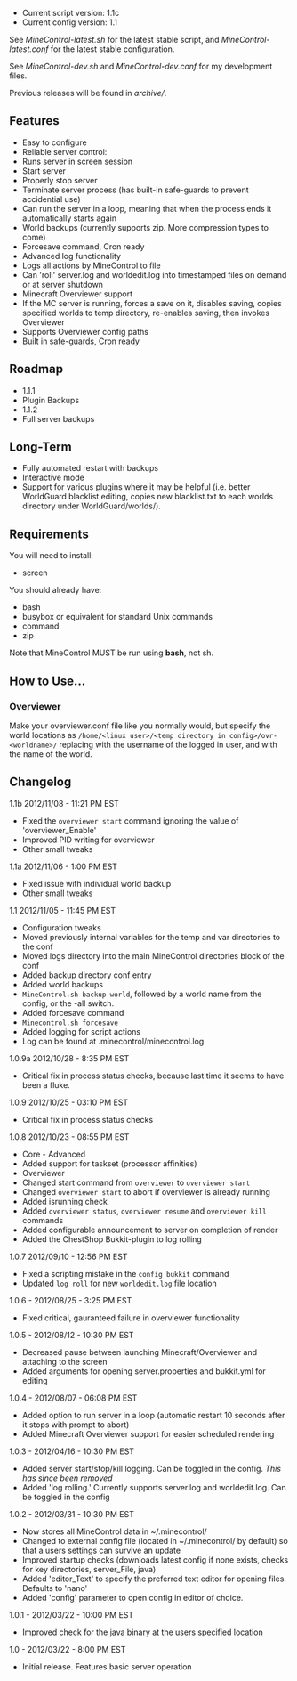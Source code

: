 * Current script version: 1.1c
* Current config version: 1.1

See *MineControl-latest.sh* for the latest stable script, and *MineControl-latest.conf* for the latest stable configuration.

See *MineControl-dev.sh* and *MineControl-dev.conf* for my development files.

Previous releases will be found in *archive/*.

## Features ##

* Easy to configure
* Reliable server control:
 * Runs server in screen session
 * Start server
 * Properly stop server
 * Terminate server process (has built-in safe-guards to prevent accidential use)
 * Can run the server in a loop, meaning that when the process ends it automatically starts again
* World backups (currently supports zip. More compression types to come)
* Forcesave command, Cron ready
* Advanced log functionality
 * Logs all actions by MineControl to file
 * Can 'roll' server.log and worldedit.log into timestamped files on demand or at server shutdown
* Minecraft Overviewer support
 * If the MC server is running, forces a save on it, disables saving, copies specified worlds to temp directory, re-enables saving, then invokes Overviewer
 * Supports Overviewer config paths
 * Built in safe-guards, Cron ready

## Roadmap ##

* 1.1.1
 * Plugin Backups
* 1.1.2
 * Full server backups

## Long-Term ##
 * Fully automated restart with backups
 * Interactive mode
 * Support for various plugins where it may be helpful (i.e. better WorldGuard blacklist editing, copies new blacklist.txt to each worlds directory under WorldGuard/worlds/).

## Requirements ##

You will need to install:

* screen

You should already have:

* bash
* busybox or equivalent for standard Unix commands
* command
* zip

Note that MineControl MUST be run using **bash**, not sh.

## How to Use... ##
### Overviewer ###
Make your overviewer.conf file like you normally would, but specify the world locations as `/home/<linux user>/<temp directory in config>/ovr-<worldname>/` replacing <linux user> with the username of the logged in user, and <worldname> with the name of the world.

## Changelog ##
1.1b 2012/11/08 - 11:21 PM EST

* Fixed the `overviewer start` command ignoring the value of 'overviewer_Enable'
* Improved PID writing for overviewer
* Other small tweaks

1.1a 2012/11/06 - 1:00 PM EST

* Fixed issue with individual world backup
* Other small tweaks

1.1 2012/11/05 - 11:45 PM EST

* Configuration tweaks
 * Moved previously internal variables for the temp and var directories to the conf
 * Moved logs directory into the main MineControl directories block of the conf
 * Added backup directory conf entry
* Added world backups
 * `MineControl.sh backup world`, followed by a world name from the config, or the -all switch.
* Added forcesave command
 * `Minecontrol.sh forcesave`
* Added logging for script actions
 * Log can be found at .minecontrol/minecontrol.log

1.0.9a 2012/10/28 - 8:35 PM EST

* Critical fix in process status checks, because last time it seems to have been a fluke.

1.0.9 2012/10/25 - 03:10 PM EST

* Critical fix in process status checks

1.0.8 2012/10/23 - 08:55 PM EST

* Core - Advanced
 * Added support for taskset (processor affinities)
* Overviewer
 * Changed start command from `overviewer` to `overviewer start`
 * Changed `overviewer start` to abort if overviewer is already running
 * Added isrunning check
 * Added `overviewer status`, `overviewer resume` and `overviewer kill` commands
 * Added configurable announcement to server on completion of render
* Added the ChestShop Bukkit-plugin to log rolling

1.0.7 2012/09/10 - 12:56 PM EST

* Fixed a scripting mistake in the `config bukkit` command
* Updated `log roll` for new `worldedit.log` file location

1.0.6 - 2012/08/25 - 3:25 PM EST

* Fixed critical, gauranteed failure in overviewer functionality

1.0.5 - 2012/08/12 - 10:30 PM EST

* Decreased pause between launching Minecraft/Overviewer and attaching to the screen
* Added arguments for opening server.properties and bukkit.yml for editing

1.0.4 - 2012/08/07 - 06:08 PM EST

* Added option to run server in a loop (automatic restart 10 seconds after it stops with prompt to abort)
* Added Minecraft Overviewer support for easier scheduled rendering

1.0.3 - 2012/04/16 - 10:30 PM EST

* Added server start/stop/kill logging. Can be toggled in the config. *This has since been removed*
* Added 'log rolling.' Currently supports server.log and worldedit.log. Can be toggled in the config

1.0.2 - 2012/03/31 - 10:30 PM EST

* Now stores all MineControl data in ~/.minecontrol/
* Changed to external config file (located in ~/.minecontrol/ by default) so that a users settings can survive an update
* Improved startup checks (downloads latest config if none exists, checks for key directories, server_File, java)
* Added 'editor_Text' to specify the preferred text editor for opening files. Defaults to 'nano'
* Added 'config' parameter to open config in editor of choice.

1.0.1 - 2012/03/22 - 10:00 PM EST

* Improved check for the java binary at the users specified location

1.0 - 2012/03/22 - 8:00 PM EST

* Initial release. Features basic server operation
